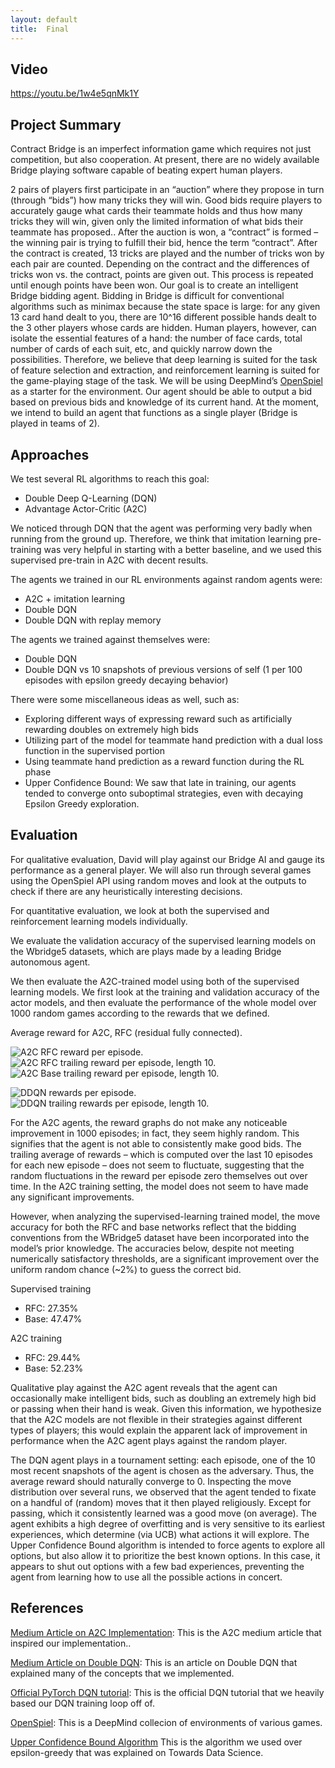 ```yaml
---
layout: default
title:  Final
---
```


## Video

https://youtu.be/1w4e5qnMk1Y

## Project Summary

Contract Bridge is an imperfect information game which requires not just competition, but also cooperation. At present, there are no widely available Bridge playing software capable of beating expert human players. 

2 pairs of players first participate in an “auction” where they propose in turn (through “bids”) how many tricks they will win. Good bids require players to accurately gauge what cards their teammate holds and thus how many tricks they will win, given only the limited information of what bids their teammate has proposed.. After the auction is won, a “contract” is formed – the winning pair is trying to fulfill their bid, hence the term “contract”.
After the contract is created, 13 tricks are played and the number of tricks won by each pair are counted. Depending on the contract and the differences of tricks won vs. the contract, points are given out. This process is repeated until enough points have been won.
Our goal is to create an intelligent Bridge bidding agent. Bidding in Bridge is difficult for conventional algorithms such as minimax because the state space is large: for any given 13 card hand dealt to you, there are 10^16 different possible hands dealt to the 3 other players whose cards are hidden. Human players, however, can isolate the essential features of a hand: the number of face cards, total number of cards of each suit, etc, and quickly narrow down the possibilities. Therefore, we believe that deep learning is suited for the task of feature selection and extraction, and reinforcement learning is suited for the game-playing stage of the task.
We will be using DeepMind’s [OpenSpiel](https://github.com/deepmind/open_spiel) as a starter for the environment. Our agent should be able to output a bid based on previous bids and knowledge of its current hand.
At the moment, we intend to build an agent that functions as a single player (Bridge is played in teams of 2).

## Approaches

We test several RL algorithms to reach this goal: 
- Double Deep Q-Learning (DQN)
- Advantage Actor-Critic (A2C)

We noticed through DQN that the agent was performing very badly when running from the ground up. Therefore, we think that imitation learning pre-training was very helpful in starting with a better baseline, and we used this supervised pre-train in A2C with decent results. 

The agents we trained in our RL environments against random agents were: 
- A2C + imitation learning
- Double DQN
- Double DQN with replay memory

The agents we trained against themselves were: 
- Double DQN
- Double DQN vs 10 snapshots of previous versions of self (1 per 100 episodes with  epsilon greedy decaying behavior)

There were some miscellaneous ideas as well, such as: 
- Exploring different ways of expressing reward such as artificially rewarding doubles on extremely high bids
- Utilizing part of the model for teammate hand prediction with a dual loss function in the supervised portion
- Using teammate hand prediction as a reward function during the RL phase 
- Upper Confidence Bound: We saw that late in training, our agents tended to converge onto suboptimal strategies, even with decaying Epsilon Greedy exploration. 

## Evaluation

For qualitative evaluation, David will play against our Bridge AI and gauge its performance as a general player. We will also run through several games using the OpenSpiel API using random moves and look at the outputs to check if there are any heuristically interesting decisions.

For quantitative evaluation, we look at both the supervised and reinforcement learning models individually.

We evaluate the validation accuracy of the supervised learning models on the Wbridge5 datasets, which are plays made by a leading Bridge autonomous agent.

We then evaluate the A2C-trained model using both of the supervised learning models. We first look at the training and validation accuracy of the actor models, and then evaluate the performance of the whole model over 1000 random games according to the rewards that we defined.

Average reward for A2C, RFC (residual fully connected).

![A2C RFC reward per episode.](images/a2c-rfc-reward.png)
![A2C RFC trailing reward per episode, length 10.](images/a2c-rfc-running-reward.png)
![A2C Base trailing reward per episode, length 10.](images/a2c-base-running-reward.png)

![DDQN rewards per episode.](images/ddqn-rewards.png)
![DDQN trailing rewards per episode, length 10.](images/ddqn-running-rewards.png)

For the A2C agents, the reward graphs do not make any noticeable improvement in 1000 episodes; in fact, they seem highly random. This signifies that the agent is not able to consistently make good bids. The trailing average of rewards – which is computed over the last 10 episodes for each new episode – does not seem to fluctuate, suggesting that the random fluctuations in the reward per episode zero themselves out over time. In the A2C training setting, the model does not seem to have made any significant improvements.

However, when analyzing the supervised-learning trained model, the move accuracy for both the RFC and base networks reflect that the bidding conventions from the WBridge5 dataset have been incorporated into the model’s prior knowledge. The accuracies below, despite not meeting numerically satisfactory thresholds, are a significant improvement over the uniform random chance (~2%) to guess the correct bid.

Supervised training
- RFC: 27.35%
- Base: 47.47%

A2C training
- RFC: 29.44%
- Base: 52.23%

Qualitative play against the A2C agent reveals that the agent can occasionally make intelligent bids, such as doubling an extremely high bid or passing when their hand is weak. Given this information, we hypothesize that the A2C models are not flexible in their strategies against different types of players; this would explain the apparent lack of improvement in performance when the A2C agent plays against the random player.

The DQN agent plays in a tournament setting: each episode, one of the 10 most recent snapshots of the agent is chosen as the adversary. Thus, the average reward should naturally converge to 0. Inspecting the move distribution over several runs, we observed that the agent tended to fixate on a handful of (random) moves that it then played religiously. Except for passing, which it consistently learned was a good move (on average). The agent exhibits a high degree of overfitting and is very sensitive to its earliest experiences, which determine (via UCB) what actions it will explore. The Upper Confidence Bound algorithm is intended to force agents to explore all options, but also allow it to prioritize the best known options. In this case, it appears to shut out options with a few bad experiences, preventing the agent from learning how to use all the possible actions in concert.

## References

[Medium Article on A2C Implementation](https://medium.com/deeplearningmadeeasy/advantage-actor-critic-a2c-implementation-944e98616b): This is the A2C medium article that inspired our implementation.. 

[Medium Article on Double DQN](https://medium.com/@parsa_h_m/deep-reinforcement-learning-dqn-double-dqn-dueling-dqn-noisy-dqn-and-dqn-with-prioritized-551f621a9823): This is an article on Double DQN that explained many of the concepts that we implemented. 

[Official PyTorch DQN tutorial](https://pytorch.org/tutorials/intermediate/reinforcement_q_learning.html):  This is the official DQN tutorial that we heavily based our DQN training loop off of.   

[OpenSpiel](https://github.com/deepmind/open_spiel): This is a DeepMind collecion of environments of  various games.

[Upper Confidence Bound Algorithm](https://towardsdatascience.com/the-upper-confidence-bound-ucb-bandit-algorithm-c05c2bf4c13f) This is the algorithm we used over epsilon-greedy that was explained on Towards Data Science. 